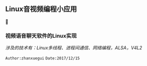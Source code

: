 ## Linux音视频编程小应用

:apple:

### 视频语音聊天软件的Linux实现
*涉及的技术有：Linux多线程、进程间通信、网络编程，ALSA，V4L2*


`Author:zhanxuegui` 
`Date:2017/12/15`
